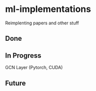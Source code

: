 # ml-implementations
Reimplenting papers and other stuff

## Done
## In Progress
GCN Layer (Pytorch, CUDA)
## Future
